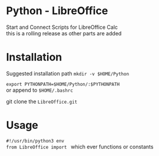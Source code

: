 # Python - LibreOffice

  Start and Connect Scripts for LibreOffice Calc <br>
  this is a rolling release as other parts are added

# Installation

Suggested installation path
`mkdir -v $HOME/Python`

`export PYTHONPATH=$HOME/Python/:$PYTHONPATH` <br>
or append to `$HOME/.bashrc`

git clone the `LibreOffice.git` <br>

# Usage 
`#!/usr/bin/python3 env` <br>
`from LibreOffice import ` which ever functions or constants <br>
